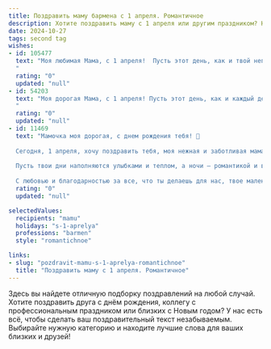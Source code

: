 ```yaml
---
title: Поздравить маму бармена с 1 апреля. Романтичное
description: Хотите поздравить маму с 1 апреля или другим праздником? Наш ИИ создаст незабываемое поздравление, а вы обязательно выделитесь среди других.  
date: 2024-10-27
tags: second tag
wishes:
- id: 105477
  text: "Моя любимая Мама, с 1 апреля!  Пусть этот день, как и твой неповторимый талант бармена, наполнит нашу жизнь яркими красками, искрящимся весельем и незабываемыми моментами.  Ты – мой самый лучший коктейль, смешанный из любви, заботы и нежности.  Целую тебя крепко-крепко!
  "
  rating: "0"
  updated: "null"
- id: 54203
  text: "Моя дорогая Мама, с 1 апреля! Пусть этот день, как и каждый день с тобой, будет наполнен радостью, улыбками и любовью. Ты – мой самый любимый бармен, который всегда знает, как сделать мой мир ярче и вкуснее. Спасибо за твою заботу, тепло и бесконечную поддержку. Счастья тебе, моя милая!
  "
  rating: "0"
  updated: "null"
- id: 11469
  text: "Мамочка моя дорогая, с днем рождения тебя! 🎉
  
  Сегодня, 1 апреля, хочу поздравить тебя, моя нежная и заботливая мама, с этим чудесным днем! Ты всегда была для меня примером силы, любви и поддержки. Как бармен ты создаешь атмосферу уюта и радости в каждом заведении, где ты работаешь, и это делает тебя не только профессионалом, но и настоящим мастером своего дела.
  
  Пусть твои дни наполняются улыбками и теплом, а ночи – романтикой и вдохновением. Желаю тебе оставаться такой же яркой и неповторимой, как и всегда. Пусть каждый день приносит тебе новые приятные сюрпризы и радостные моменты.
  
  С любовью и благодарностью за все, что ты делаешь для нас, твое маленькое чудо 💖"
  rating: "0"
  updated: "null"

selectedValues:
  recipients: "mamu"
  holidays: "s-1-aprelya"
  professions: "barmen"
  style: "romantichnoe"

links:
- slug: "pozdravit-mamu-s-1-aprelya-romantichnoe"
  title: "Поздравить маму с 1 апреля. Романтичное"
---
```


Здесь вы найдете отличную подборку поздравлений на любой случай.
Хотите поздравить друга с днём рождения, коллегу с профессиональным праздником или близких с Новым годом? У нас есть всё, чтобы сделать ваш поздравительный текст незабываемым. Выбирайте нужную категорию и находите лучшие слова для ваших близких и друзей!

